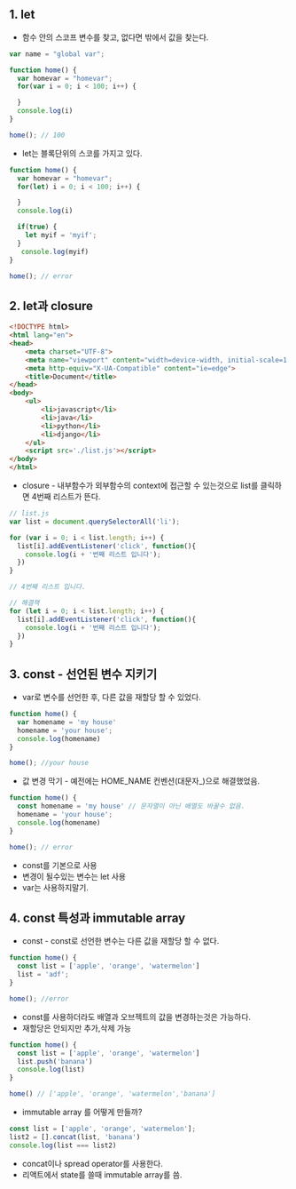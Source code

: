 ## 1. let

* 함수 안의 스코프 변수를 찾고, 없다면 밖에서 값을 찾는다.

```javascript
var name = "global var";

function home() {
  var homevar = "homevar";
  for(var i = 0; i < 100; i++) {

  }
  console.log(i)
}

home(); // 100
```

* let는 블록단위의 스코를 가지고 있다.
```javascript
function home() {
  var homevar = "homevar";
  for(let) i = 0; i < 100; i++) {

  }
  console.log(i)

  if(true) {
    let myif = 'myif';
  }
   console.log(myif)
}

home(); // error
```


## 2. let과 closure

```html
<!DOCTYPE html>
<html lang="en">
<head>
    <meta charset="UTF-8">
    <meta name="viewport" content="width=device-width, initial-scale=1.0">
    <meta http-equiv="X-UA-Compatible" content="ie=edge">
    <title>Document</title>
</head>
<body>
    <ul>
        <li>javascript</li>
        <li>java</li>
        <li>python</li>
        <li>django</li>
    </ul>
    <script src='./list.js'></script>
</body>
</html>
```

* closure - 내부함수가 외부함수의 context에 접근할 수 있는것으로 list를 클릭하면 4번째 리스트가 뜬다.
```javascript
// list.js
var list = document.querySelectorAll('li');

for (var i = 0; i < list.length; i++) {
  list[i].addEventListener('click', function(){
    console.log(i + '번째 리스트 입니다');
  })
}

// 4번째 리스트 입니다.

// 해결책
for (let i = 0; i < list.length; i++) {
  list[i].addEventListener('click', function(){
    console.log(i + '번째 리스트 입니다');
  })
}
```

## 3. const - 선언된 변수 지키기
* var로 변수를 선언한 후, 다른 값을 재할당 할 수 있었다.
```javascript
function home() {
  var homename = 'my house'
  homename = 'your house';
  console.log(homename)
}

home(); //your house
```
* 값 변경 막기 - 예전에는 HOME_NAME 컨벤션(대문자_)으로 해결했었음.
```javascript
function home() {
  const homename = 'my house' // 문자열이 아닌 배열도 바꿀수 없음.
  homename = 'your house';
  console.log(homename)
}

home(); // error
```

* const를 기본으로 사용
* 변경이 될수있는 변수는 let 사용
* var는 사용하지말기.

## 4. const 특성과 immutable array
* const - const로 선언한 변수는 다른 값을 재할당 할 수 없다.
```javascript
function home() {
  const list = ['apple', 'orange', 'watermelon']
  list = 'adf';
}

home(); //error
```

* const를 사용하더라도 배열과 오브젝트의 값을 변경하는것은 가능하다.
* 재할당은 안되지만 추가,삭제 가능
```javascript
function home() {
  const list = ['apple', 'orange', 'watermelon']
  list.push('banana')
  console.log(list)
}

home() // ['apple', 'orange', 'watermelon','banana']
```

* immutable array 를 어떻게 만들까?
```javascript
const list = ['apple', 'orange', 'watermelon'];
list2 = [].concat(list, 'banana')
console.log(list === list2)
```
  * concat이나 spread operator를 사용한다.
  * 리액트에서 state를 쓸때 immutable array를 씀.